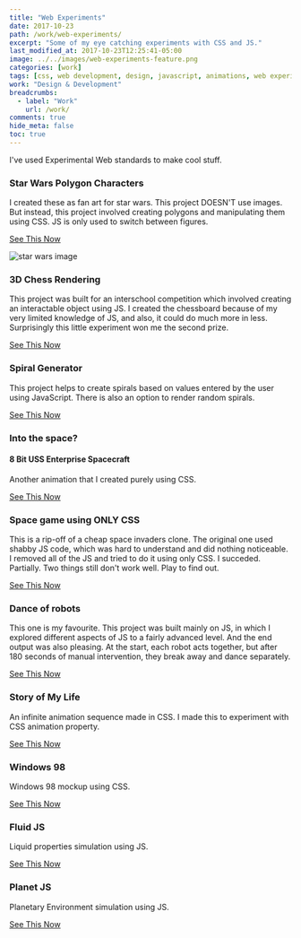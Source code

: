```yaml
---
title: "Web Experiments"
date: 2017-10-23
path: /work/web-experiments/
excerpt: "Some of my eye catching experiments with CSS and JS."
last_modified_at: 2017-10-23T12:25:41-05:00
image: ../../images/web-experiments-feature.png
categories: [work]
tags: [css, web development, design, javascript, animations, web experiments ]
work: "Design & Development"
breadcrumbs:
  - label: "Work"
    url: /work/
comments: true
hide_meta: false
toc: true
---
```


I've used Experimental Web standards to make cool stuff.

### Star Wars Polygon Characters

I created these as fan art for star wars. This project DOESN'T use images. But instead, this project involved creating polygons and manipulating them using CSS. JS is only used to switch between figures.

[See This Now](./web/experiment/polygon.html)

![star wars image](./web/img/star.jpg)

### 3D Chess Rendering

This project was built for an interschool competition which involved creating an interactable object using JS. I created the chessboard because of my very limited knowledge of JS, and also, it could do much more in less. Surprisingly this little experiment won me the second prize.

[See This Now](./web/experiment/chess.html)

### Spiral Generator

This project helps to create spirals based on values entered by the user using JavaScript. There is also an option to render random spirals.

[See This Now](./web/experiment/spiral.html)

### Into the space?

#### 8 Bit USS Enterprise Spacecraft

Another animation that I created purely using CSS.

[See This Now](./web/experiment/strek.html)

### Space game using ONLY CSS

This is a rip-off of a cheap space invaders clone. The original one used shabby JS code, which was hard to understand and did nothing noticeable. I removed all of the JS and tried to do it using only CSS. I succeded. Partially. Two things still don't work well. Play to find out.

[See This Now](./web/experiment/spacegame.html)

### Dance of robots

This one is my favourite. This project was built mainly on JS, in which I explored different aspects of JS to a fairly advanced level. And the end output was also pleasing. At the start, each robot acts together, but after 180 seconds of manual intervention, they break away and dance separately.

[See This Now](./web/experiment/dance.html)

### Story of My Life

An infinite animation sequence made in CSS. I made this to experiment with CSS animation property.

[See This Now](./web/experiment/daylife.html)

### Windows 98

Windows 98 mockup using CSS.

[See This Now](./web/experiment/98.html)

### Fluid JS

Liquid properties simulation using JS.

[See This Now](./web/experiment/fluid.html)

### Planet JS

Planetary Environment simulation using JS.

[See This Now](./web/experiment/planet.html)
